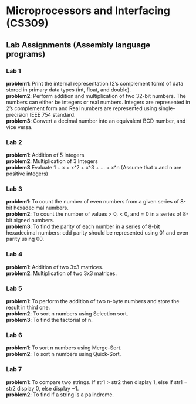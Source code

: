 # Microprocessors and Interfacing (CS309)

## Lab Assignments (Assembly language programs)

### Lab 1

**problem1**: Print the internal representation (2’s complement form) of data stored in primary data types (int, float, and double).\
**problem2**: Perform addition and multiplication of two 32-bit numbers. The numbers can either be integers or real numbers. Integers are represented in 2’s complement form and Real numbers are represented using single-precision IEEE 754 standard.\
**problem3**: Convert a decimal number into an equivalent BCD number, and vice versa.

### Lab 2

**problem1**: Addition of 5 Integers\
**problem2**: Multiplication of 3 Integers\
**problem3** Evaluate 1 + x + x^2 + x^3 + ... + x^n (Assume that x and n are positive integers)

### Lab 3

**problem1**: To count the number of even numbers from a given series of 8-bit hexadecimal numbers.\
**problem2**: To count the number of values > 0, < 0, and = 0 in a series of 8-bit signed numbers.\
**problem3**: To find the parity of each number in a series of 8-bit hexadecimal numbers: odd parity should be represented using 01 and even parity using 00.

### Lab 4

**problem1**: Addition of two 3x3 matrices.\
**problem2**: Multiplication of two 3x3 matrices.

### Lab 5

**problem1**: To perform the addition of two n-byte numbers and store the result in third one.\
**problem2**: To sort n numbers using Selection sort.\
**problem3**: To find the factorial of n.

### Lab 6

**problem1**: To sort n numbers using Merge-Sort.\
**problem2**: To sort n numbers using Quick-Sort.

### Lab 7

**problem1**: To compare two strings. If str1 > str2 then display 1, else if str1 = str2 display 0, else display −1.\
**problem2**: To find if a string is a palindrome.
